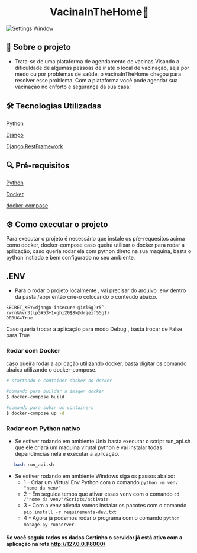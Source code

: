 <h1  align="center">VacinaInTheHome🚀</h1>

![Settings Window](https://i.imgur.com/U59PCdc.jpeg)


## 📝 Sobre o projeto

- Trata-se de uma plataforma de agendamento de vacinas.Visando a dificuldade de algumas pessoas de ir até o local de vacinação, seja por medo ou por problemas de saúde, o vacinaInTheHome chegou para resolver esse problema. Com a plataforma você pode agendar sua vacinação no cnforto e segurança da sua casa!

    
## 🛠️ Tecnologias Utilizadas

[Python](https://www.python.org/)

[Django](https://www.djangoproject.com/)

[Django RestFramework](https://www.django-rest-framework.org/)


## 🔍 Pré-requisitos

[Python](https://www.python.org/)

[Docker](https://www.docker.com/)

[docker-compose](https://docs.docker.com/compose/)



## ⚙️ Como executar o projeto

Para executar o projeto é necessário que instale os pŕe-requesitos acima como docker, docker-compose caso queira utilixar o docker para rodar a aplicação, caso queria rodar ela com python direto na sua maquina, basta o python instlado e bem configurado no seu ambiente.

## .ENV

- Para o rodar o projeto localmente , vai precisar do arquivo .env dentro da pasta /app/ então crie-o colocando o conteudo abaixo.

```text
SECRET_KEY=django-insecure-@irl6g)r5^-rwrn&%vr3(lp3#53+1=ghi20$8k@drjeif55g1)
DEBUG=True
```
Caso queria trocar a aplicação para modo Debug , basta trocar de False para True


### Rodar com Docker
caso queira rodar a aplicação utilizando docker, basta digitar os comando abaixo utilizando o docker-compose.

```bash
# startando o container docker do docker

#comando para buildar a imagen docker
$ docker-compose build

#comando para subir os containers
$ docker-compose up -d

```

### Rodar com Python nativo

 - Se estiver rodando em ambiente Unix basta executar o script run_api.sh que ele criará um maquina virutal python e vai instalar todas dependências nela e executar a aplicação.

 ```bash
    bash run_api.sh
 ```

- Se estiver rodando em ambiente Windows siga os passos abaixo:
  - 1 - Criar um Virtual Env Python com o comando `python -m venv "nome da venv"`
  - 2 - Em seguida temos que ativar essas venv com o comando `cd /"nome da venv"/Scripts/activate`
  - 3 - Com a venv ativada vamos instalar os pacotes com o comando `pip install -r requirements-dev.txt`
  - 4 - Agora já podemos rodar o programa com o comando `python manage.py runserver`.



#### Se você seguiu todos os dados Certinho o servidor já está ativo com a aplicação na rota http://127.0.0.1:8000/
